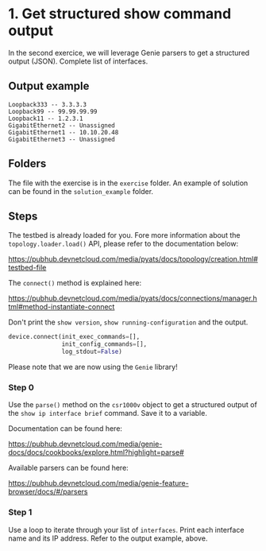 # 1. Get structured show command output

In the second exercice, we will leverage Genie parsers to get a structured output (JSON). Complete list of interfaces.

## Output example

```
Loopback333 -- 3.3.3.3
Loopback99 -- 99.99.99.99
Loopback11 -- 1.2.3.1
GigabitEthernet2 -- Unassigned
GigabitEthernet1 -- 10.10.20.48
GigabitEthernet3 -- Unassigned
```

## Folders

The file with the exercise is in the `exercise` folder. An example of solution can be found in the `solution_example` folder.

## Steps

The testbed is already loaded for you. Fore more information about the `topology.loader.load()` API, please refer to the documentation below:

https://pubhub.devnetcloud.com/media/pyats/docs/topology/creation.html#testbed-file

The `connect()` method is explained here:

https://pubhub.devnetcloud.com/media/pyats/docs/connections/manager.html#method-instantiate-connect

Don't print the `show version`, `show running-configuration` and the output.

```python
device.connect(init_exec_commands=[],
               init_config_commands=[],
               log_stdout=False)
```

Please note that we are now using the `Genie` library!

### Step 0

Use the `parse()` method on the `csr1000v` object to get a structured output of the `show ip interface brief` command. Save it to a variable.

Documentation can be found here:

https://pubhub.devnetcloud.com/media/genie-docs/docs/cookbooks/explore.html?highlight=parse#

Available parsers can be found here:

https://pubhub.devnetcloud.com/media/genie-feature-browser/docs/#/parsers

### Step 1

Use a loop to iterate through your list of `interfaces`. Print each interface name and its IP address. Refer to the output example, above.